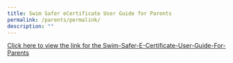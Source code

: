```yaml
---
title: Swim Safer eCertificate User Guide for Parents
permalink: /parents/permalink/
description: ""
---
```

[Click here to view the link for the Swim-Safer-E-Certificate-User-Guide-For-Parents]()